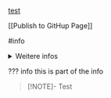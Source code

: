 [test](Link)

[[Publish to GitHup Page]]



#info

<details><summary>Weitere infos</summary>
<p>Hallo</p>
</details>

??? info
	this is part of the info


> [!NOTE]-
> Test